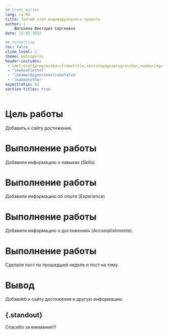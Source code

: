 ```yaml
---
## Front matter
lang: ru-RU
title: Третий этап индивидуального проекта
author: |
	Шатохина Виктория Сергеевна
date: 13.05.2022

## Formatting
toc: false
slide_level: 2
theme: metropolis
header-includes: 
 - \metroset{progressbar=frametitle,sectionpage=progressbar,numbering=fraction}
 - '\makeatletter'
 - '\beamer@ignorenonframefalse'
 - '\makeatother'
aspectratio: 43
section-titles: true
---
```



# Цель работы

Добавить к сайту достижения.

# Выполнение работы

Добавили информацию о навыках (Skills)

# Выполнение работы

Добавили информацию об опыте (Experience)

# Выполнение работы

Добавили информацию о достижениях (Accomplishments).

# Выполнение работы 

Сделали пост по прошедшей неделе и пост на тему.

# Вывод

Добавиkb к сайту достижения и другую информацию.

## {.standout}

Спасибо за внимание!!!
